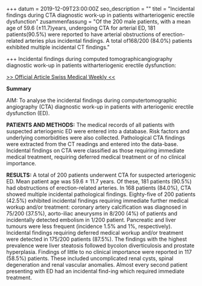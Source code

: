 +++
datum = 2019-12-09T23:00:00Z
seo_description = ""
titel = "Incidental findings during CTA diagnostic work-up in patients witharteriogenic erectile dysfunction"
zusammenfassung = "Of the 200 male patients, with a mean age of 59.6 (±11.7)years, undergoing CTA for arterial ED, 181 patients(90.5%) were reported to have arterial obstructions of erection-related arteries plus incidental findings. A total of168/200 (84.0%) patients exhibited multiple incidental CT findings."

+++
Incidental findings during computed tomographicangiography diagnostic work-up in patients witharteriogenic erectile dysfunction:

[>> Official Article Swiss Medical Weekly <<](https://www.erektionsstoerungen-behandlung.com/fileadmin/template/public/pdf/Incidental-findings-during-computed-tomographic-angiography-diagnostic-work-up-patients-with-arteriogenic-erectile-dysfunction.pdf)

**Summary** 

AIM: To analyse the incidental findings during computertomographic angiography (CTA) diagnostic work-up in patients with arteriogenic erectile dysfunction (ED).

**PATIENTS AND METHODS:** The medical records of all patients with suspected arteriogenic ED were entered into a database. Risk factors and underlying comorbidities were also collected. Pathological CTA findings were extracted from the CT readings and entered into the data-base. Incidental findings on CTA were classified as those requiring immediate medical treatment, requiring deferred medical treatment or of no clinical importance.

**RESULTS:** A total of 200 patients underwent CTA for suspected arteriogenic ED. Mean patient age was 59.6 ± 11.7 years. Of these, 181 patients (90.5%) had obstructions of erection-related arteries. In 168 patients (84.0%), CTA showed multiple incidental pathological findings. Eighty-five of 200 patients (42.5%) exhibited incidental findings requiring immediate further medical workup and/or treatment: coronary artery calcification was diagnosed in 75/200 (37.5%), aorto-iliac aneurysms in 8/200 (4%) of patients and incidentally detected embolism in 1/200 patient. Pancreatic and liver tumours were less frequent (incidence 1.5% and 1%, respectively). Incidental findings requiring deferred medical workup and/or treatment were detected in 175/200 patients (87.5%). The findings with the highest prevalence were liver steatosis followed bycolon diverticulosis and prostate hyperplasia. Findings of little to no clinical importance were reported in 117 (58.5%) patients. These included uncomplicated renal cysts, spinal degeneration and renal vascular anomalies. Almost every second patient presenting with ED had an incidental find-ing which required immediate treatment.